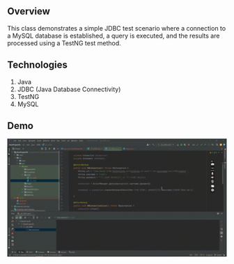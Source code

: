 ## Overview
This class demonstrates a simple JDBC test scenario where a connection to a MySQL database is established, a query is executed, and the results are processed using a TestNG test method.

## Technologies
1) Java
2) JDBC (Java Database Connectivity)
3) TestNG
4) MySQL

## Demo
<img src="https://github.com/TunahanBoyaci/Database-Connection-and-ResultSet-Manipulation/blob/main/src/04.12.2023_12.10.48_REC.gif">
